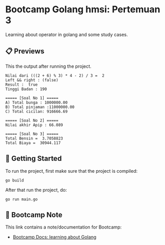 # Bootcamp Golang hmsi: Pertemuan 3
Learning about operator in golang and some study cases.

## 📋 Previews
This the output after running the project.

    Nilai dari (((2 + 6) % 3) * 4 - 2) / 3 =  2
    Left && right : (false)
    Result :  true
    Tinggi Badan : 190 

    ===== [Soal No 1] =====
    A) Total bunga : 1000000.00 
    B) Total pinjaman :11000000.00 
    C) Total cicilan: 916666.69 

    ===== [Soal No 2] =====
    Nilai akhir Apip : 66.089 

    ===== [Soal No 3] =====
    Total Bensin =  3.7058823
    Total Biaya =  30944.117

## 🧪 Getting Started
To run the project, first make sure that the project is compiled:

    go build

After that run the project, do:

    go run main.go

## 📝 Bootcamp Note
This link contains a note/documentation for Bootcamp:
- [Bootcamp Docs: learning about Golang](https://drive.google.com/drive/folders/14fco3zw_Yt2DDrUZKvif-5nai9nUFooC?usp=sharing)
